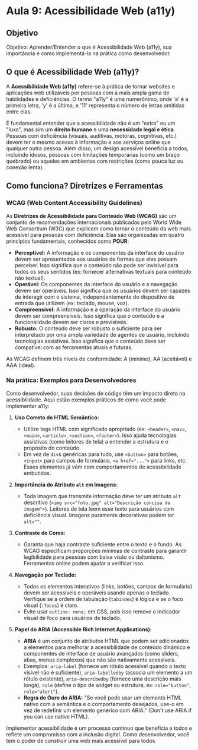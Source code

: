 # Aula 9: Acessibilidade Web (a11y)

## Objetivo
Objetivo: Aprender/Entender o que é Acessibilidade Web (a11y), sua importância e como implementá-la na prática como desenvolvedor.

## O que é Acessibilidade Web (a11y)?

A **Acessibilidade Web (a11y)** refere-se à prática de tornar websites e aplicações web utilizáveis por pessoas com a mais ampla gama de habilidades e deficiências. O termo "a11y" é uma numerônimo, onde 'a' é a primeira letra, 'y' é a última, e '11' representa o número de letras omitidas entre elas.

É fundamental entender que a acessibilidade não é um "extra" ou um "luxo", mas sim um **direito humano** e uma **necessidade legal e ética**. Pessoas com deficiência (visuais, auditivas, motoras, cognitivas, etc.) devem ter o mesmo acesso à informação e aos serviços online que qualquer outra pessoa. Além disso, um design acessível beneficia a todos, incluindo idosos, pessoas com limitações temporárias (como um braço quebrado) ou aqueles em ambientes com restrições (como pouca luz ou conexão lenta).

## Como funciona? Diretrizes e Ferramentas

### WCAG (Web Content Accessibility Guidelines)

As **Diretrizes de Acessibilidade para Conteúdo Web (WCAG)** são um conjunto de recomendações internacionais publicadas pelo World Wide Web Consortium (W3C) que explicam como tornar o conteúdo da web mais acessível para pessoas com deficiência. Elas são organizadas em quatro princípios fundamentais, conhecidos como **POUR**:

*   **Perceptível:** A informação e os componentes da interface do usuário devem ser apresentados aos usuários de formas que eles possam perceber. Isso significa que o conteúdo não pode ser invisível para todos os seus sentidos (ex: fornecer alternativas textuais para conteúdo não textual).
*   **Operável:** Os componentes da interface do usuário e a navegação devem ser operáveis. Isso significa que os usuários devem ser capazes de interagir com o sistema, independentemente do dispositivo de entrada que utilizem (ex: teclado, mouse, voz).
*   **Compreensível:** A informação e a operação da interface do usuário devem ser compreensíveis. Isso significa que o conteúdo e a funcionalidade devem ser claros e previsíveis.
*   **Robusto:** O conteúdo deve ser robusto o suficiente para ser interpretado por uma ampla variedade de agentes de usuário, incluindo tecnologias assistivas. Isso significa que o conteúdo deve ser compatível com as ferramentas atuais e futuras.

As WCAG definem três níveis de conformidade: A (mínimo), AA (aceitável) e AAA (ideal).

### Na prática: Exemplos para Desenvolvedores

Como desenvolvedor, suas decisões de código têm um impacto direto na acessibilidade. Aqui estão exemplos práticos de como você pode implementar a11y:

1.  **Uso Correto de HTML Semântico:**
    *   Utilize tags HTML com significado apropriado (ex: `<header>`, `<nav>`, `<main>`, `<article>`, `<section>`, `<footer>`). Isso ajuda tecnologias assistivas (como leitores de tela) a entender a estrutura e o propósito do conteúdo.
    *   Em vez de `div`s genéricas para tudo, use `<button>` para botões, `<input>` para campos de formulário, `<a href="...">` para links, etc. Esses elementos já vêm com comportamentos de acessibilidade embutidos.

2.  **Importância do Atributo `alt` em Imagens:**
    *   Toda imagem que transmite informação deve ter um atributo `alt` descritivo (`<img src="foto.jpg" alt="Descrição concisa da imagem">`). Leitores de tela leem esse texto para usuários com deficiência visual. Imagens puramente decorativas podem ter `alt=""`.

3.  **Contraste de Cores:**
    *   Garanta que haja contraste suficiente entre o texto e o fundo. As WCAG especificam proporções mínimas de contraste para garantir legibilidade para pessoas com baixa visão ou daltonismo. Ferramentas online podem ajudar a verificar isso.

4.  **Navegação por Teclado:**
    *   Todos os elementos interativos (links, botões, campos de formulário) devem ser acessíveis e operáveis usando apenas o teclado. Verifique se a ordem de tabulação (`tabindex`) é lógica e se o foco visual (`:focus`) é claro.
    *   Evite usar `outline: none;` em CSS, pois isso remove o indicador visual de foco para usuários de teclado.

5.  **Papel do ARIA (Accessible Rich Internet Applications):**
    *   **ARIA** é um conjunto de atributos HTML que podem ser adicionados a elementos para melhorar a acessibilidade de conteúdo dinâmico e componentes de interface de usuário avançados (como sliders, abas, menus complexos) que não são nativamente acessíveis.
    *   Exemplos: `aria-label` (fornece um rótulo acessível quando o texto visível não é suficiente), `aria-labelledby` (associa um elemento a um rótulo existente), `aria-describedby` (fornece uma descrição mais longa), `role` (define o tipo de widget ou estrutura, ex: `role="button"`, `role="alert"`).
    *   **Regra de Ouro do ARIA:** "Se você pode usar um elemento HTML nativo com a semântica e o comportamento desejados, use-o em vez de redefinir um elemento genérico com ARIA." (Don't use ARIA if you can use native HTML).

Implementar acessibilidade é um processo contínuo que beneficia a todos e reflete um compromisso com a inclusão digital. Como desenvolvedor, você tem o poder de construir uma web mais acessível para todos.
